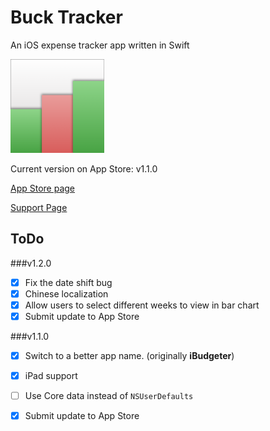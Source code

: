 # Buck Tracker

An iOS expense tracker app written in Swift

<img src="/BuckTracker/AppIcon.png" width="150">

Current version on App Store: v1.1.0

[App Store page](https://itunes.apple.com/us/app/ibudgeter/id1048395728?ls=1&mt=8)

[Support Page](http://hkalexling.com/2015/10/11/ibudgeter-support-page/)

## ToDo

###v1.2.0

- [X] Fix the date shift bug
- [X] Chinese localization
- [X] Allow users to select different weeks to view in bar chart
- [X] Submit update to App Store

###v1.1.0

- [X] Switch to a better app name. (originally **iBudgeter**)
- [X] iPad support
- [ ] Use Core data instead of `NSUserDefaults`
- [X] Submit update to App Store


